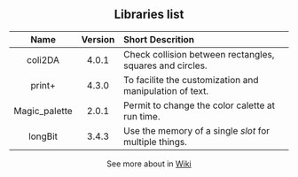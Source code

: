 <div align="center">
	<h2><b>Libraries list</b></h2>
</div>

| Name          | Version | Short Descrition |
| :-:           | :-:     | :-- |
| coli2DA       | 4.0.1   | Check collision between rectangles, squares and circles. |
| print+        | 4.3.0   | To facilite the customization and manipulation of text.  |
| Magic_palette | 2.0.1   | Permit to change the color calette at run time.          |
| longBit       | 3.4.3   | Use the memory of a single *slot* for multiple things.   |

<div align="center">
	<p>
		See more about in 
		<a href="https://github.com/duckafire/TinyLibrary/wiki">Wiki</a>
	</p>
</div>
